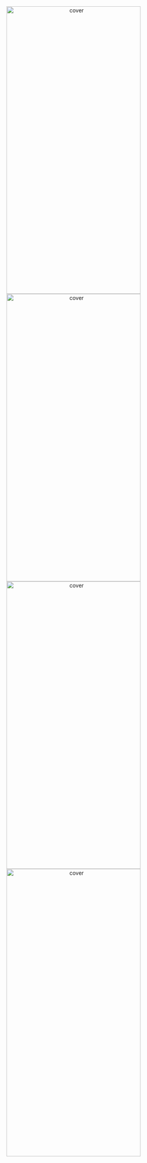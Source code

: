 <div align="center">
<img width="350px" height = "750px" src="https://res.cloudinary.com/nitishbiswas/image/upload/v1643194298/Screenshot_20220126_155152_jm8zxu.jpg" alt="cover" />
  <img width="350px" height = "750px" src="https://res.cloudinary.com/nitishbiswas/image/upload/v1643194298/Screenshot_20220126_155159_v0jy07.jpg" alt="cover" />
  <img width="350px" height = "750px" src="https://res.cloudinary.com/nitishbiswas/image/upload/v1643194297/Screenshot_20220126_155207_ex4z6z.jpg" alt="cover" />
  <img width="350px" height = "750px" src="https://res.cloudinary.com/nitishbiswas/image/upload/v1643194297/Screenshot_20220126_155211_uvgh5d.jpg" alt="cover" />
</div>
